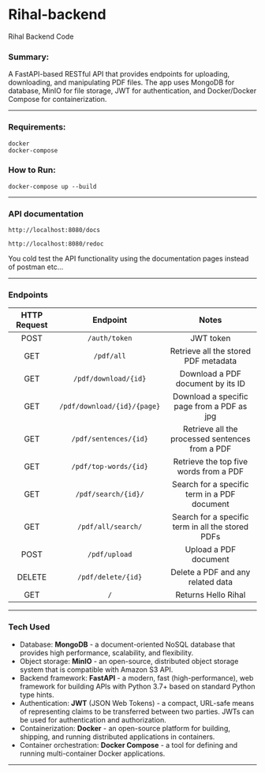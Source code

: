 # Rihal-backend
Rihal Backend Code

### Summary:
 A FastAPI-based RESTful API that provides endpoints for uploading, downloading, and manipulating PDF files. The app uses MongoDB for database, MinIO for file storage, JWT for authentication, and Docker/Docker Compose for containerization.

---

### Requirements:

```
docker
docker-compose
```

### How to Run:

```
docker-compose up --build
```
---
### API documentation
```
http://localhost:8080/docs
```
```
http://localhost:8080/redoc
```

You cold test the API functionality using the documentation pages instead of postman etc...

---
### Endpoints

HTTP Request | Endpoint | Notes
| :---: | :---: | :---:
POST   | ```/auth/token```                | JWT token
GET    | ```/pdf/all```                   | Retrieve all the stored PDF metadata
GET    | ```/pdf/download/{id}```         | Download a PDF document by its ID
GET    | ```/pdf/download/{id}/{page}```  | Download a specific page from a PDF as jpg
GET    | ```/pdf/sentences/{id}```        | Retrieve all the processed sentences from a PDF
GET    | ```/pdf/top-words/{id}```        | Retrieve the top five words from a PDF 
GET    | ```/pdf/search/{id}/```          | Search for a specific term in a PDF document
GET    | ```/pdf/all/search/```           | Search for a specific term in all the stored PDFs
POST   | ```/pdf/upload```                | Upload a PDF document
DELETE | ```/pdf/delete/{id}```           | Delete a PDF and any related data
GET    | ```/```                          | Returns Hello Rihal

---
### Tech Used

* Database: **MongoDB** - a document-oriented NoSQL database that provides high performance, scalability, and flexibility.
* Object storage: **MinIO** - an open-source, distributed object storage system that is compatible with Amazon S3 API.
* Backend framework: **FastAPI** - a modern, fast (high-performance), web framework for building APIs with Python 3.7+ based on standard Python type hints.
* Authentication: **JWT** (JSON Web Tokens) - a compact, URL-safe means of representing claims to be transferred between two parties. JWTs can be used for authentication and authorization.
* Containerization: **Docker** - an open-source platform for building, shipping, and running distributed applications in containers.
* Container orchestration: **Docker Compose** - a tool for defining and running multi-container Docker applications.

---